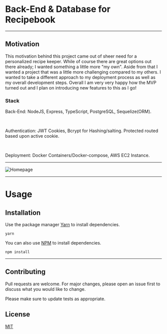 # Back-End & Database for Recipebook

<hr />

## Motivation
This motivation behind this project came out of sheer need for a personalized recipe keeper. While of course
there are great options out there already; I wanted something a little more "my own". Aside from that I wanted a project
that was a little more challenging compared to my others. I wanted to take a different approach to my deployment process as well
as my overall development steps. Overall I am very very happy how the MVP turned out and I plan on introducing new features to this as I go!

### Stack 
Back-End: NodeJS, Express, TypeScript, PostgreSQL, Sequelize(ORM).

<br />

Authentication: JWT Cookies, Bcrypt for Hashing/salting. Protected routed based upon active cookie.

<br />

Deployment: Docker Containers/Docker-compose, AWS EC2 Instance.

<hr />

![Homepage](https://i.imgur.com/O6YcUpW.png)

<hr />

# Usage

## Installation

Use the package manager [Yarn](https://yarnpkg.com/lang/en/) to install dependencies.

```
yarn
```


You can also use [NPM](https://www.npmjs.com) to install dependencies.

```
npm install
```
<hr />

## Contributing

Pull requests are welcome. For major changes, please open an issue first to discuss what you would like to change.

Please make sure to update tests as appropriate.

## License

[MIT](https://choosealicense.com/licenses/mit/)
